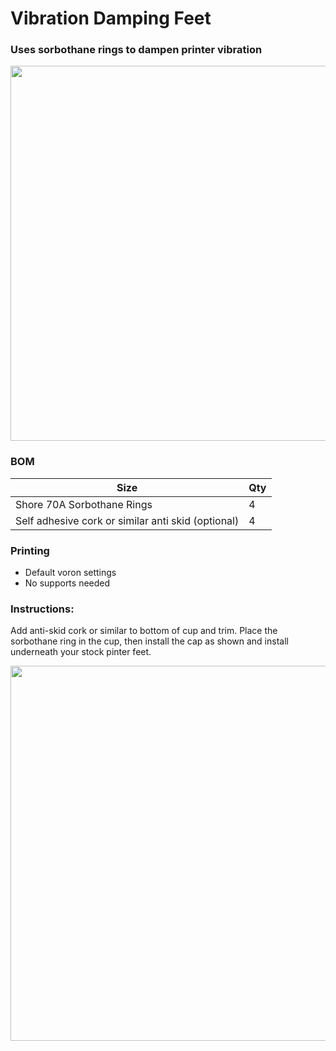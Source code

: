 # Vibration Damping Feet
 ### Uses sorbothane rings to dampen printer vibration 

<img src="./Images/winder_w_ffc.png" width=600>

### BOM

Size | Qty
--- | ---
Shore 70A Sorbothane Rings | 4
Self adhesive cork or similar anti skid (optional) | 4

### Printing
  * Default voron settings
  * No supports needed

### Instructions:
 
Add anti-skid cork or similar to bottom of cup and trim.  Place the sorbothane ring in the cup, then install the cap as shown and install underneath your stock pinter feet.   



<img src="./Images/Winder Exploded.png" width=600>


